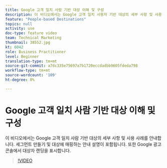 ```yaml
---
title: Google 고객 일치 사람 기반 대상 이해 및 구성
description: 이 비디오에서는 Google 고객 일치 사용자 기반 대상의 세부 사항 및 사용 사례를 소개하고 세그먼트를 만들고 대상에 매핑하는 연습을 포함합니다. 또한 Google 광고 콘솔에서 대상자 랜딩을 표시합니다.
feature: "People-based Destinations"
topics: null
activity: use
doc-type: feature video
team: Technical Marketing
thumbnail: 38552.jpg
kt: 6042
role: Business Practitioner
level: Beginner
translation-type: tm+mt
source-git-commit: a7dc335e75697a7b1720eccdadbb9605fdeda798
workflow-type: tm+mt
source-wordcount: '109'
ht-degree: 0%

---
```



# Google 고객 일치 사람 기반 대상 이해 및 구성

이 비디오에서는 Google 고객 일치 사람 기반 대상의 세부 사항 및 사용 사례를 안내합니다. 세그먼트 만들기 및 대상에 매핑하는 안내 설명이 포함됩니다. 또한 Google 광고 콘솔에서 대상자 랜딩을 표시합니다.

>[!VIDEO](https://video.tv.adobe.com/v/38552/?quality=12&learn=on)
